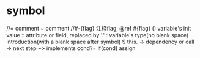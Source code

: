 # symbol
//=          comment
~            comment
//#-{flag}   注释flag, @ref #{flag}
()           variable's init value
::           attribute or field, replaced by '.'
:            variable's type(no blank space)
             introduction(with a blank space after symbol)
$            this.
->           dependency or call
=>           next step
~>           implements
cond?=       if(cond) assign